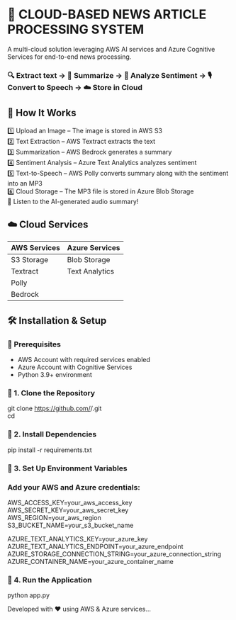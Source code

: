 # 🚀 CLOUD-BASED NEWS ARTICLE PROCESSING SYSTEM
A multi-cloud solution leveraging AWS AI services and Azure Cognitive Services for end-to-end news processing.

### 🔍 Extract text → 📄 Summarize → 💬 Analyze Sentiment → 🎙 Convert to Speech → ☁ Store in Cloud


## 🎯 How It Works
1️⃣ Upload an Image – The image is stored in AWS S3<br>
2️⃣ Text Extraction – AWS Textract extracts the text<br>
3️⃣ Summarization – AWS Bedrock generates a summary<br>
4️⃣ Sentiment Analysis – Azure Text Analytics analyzes sentiment<br>
5️⃣ Text-to-Speech – AWS Polly converts summary along with the sentiment into an MP3<br>
6️⃣ Cloud Storage – The MP3 file is stored in Azure Blob Storage<br>
🚀 Listen to the AI-generated audio summary!


## ☁️ Cloud Services
| AWS Services | Azure Services  |
|--------------|-----------------|
| S3 Storage   | Blob Storage    |
| Textract     | Text Analytics  |
| Polly        |                 |
| Bedrock      |                 |


## 🛠 Installation & Setup

### 🔹 Prerequisites
- AWS Account with required services enabled
- Azure Account with Cognitive Services
- Python 3.9+ environment

### 🔹 1. Clone the Repository
git clone https://github.com/<your-username>/<your-repository-name>.git<br>
cd <your-repository-name>

### 🔹 2. Install Dependencies
pip install -r requirements.txt

### 🔹 3. Set Up Environment Variables
### Add your AWS and Azure credentials:
AWS_ACCESS_KEY=your_aws_access_key<br>
AWS_SECRET_KEY=your_aws_secret_key<br>
AWS_REGION=your_aws_region<br>
S3_BUCKET_NAME=your_s3_bucket_name<br>

AZURE_TEXT_ANALYTICS_KEY=your_azure_key<br>
AZURE_TEXT_ANALYTICS_ENDPOINT=your_azure_endpoint<br>
AZURE_STORAGE_CONNECTION_STRING=your_azure_connection_string<br>
AZURE_CONTAINER_NAME=your_azure_container_name<br>

### 🔹 4. Run the Application
python app.py



Developed with ❤️ using AWS & Azure services...
